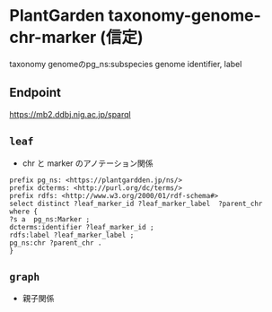 # PlantGarden taxonomy-genome-chr-marker (信定)
taxonomy genomeのpg_ns:subspecies
genome identifier, label


## Endpoint
https://mb2.ddbj.nig.ac.jp/sparql

## `leaf`
- chr と marker のアノテーション関係
```sparql
prefix pg_ns: <https://plantgardden.jp/ns/>
prefix dcterms: <http://purl.org/dc/terms/>
prefix rdfs: <http://www.w3.org/2000/01/rdf-schema#>
select distinct ?leaf_marker_id ?leaf_marker_label  ?parent_chr 
where {
?s a  pg_ns:Marker ;
dcterms:identifier ?leaf_marker_id ;
rdfs:label ?leaf_marker_label ;
pg_ns:chr ?parent_chr .
} 
```

## `graph`
- 親子関係
```sparql

```